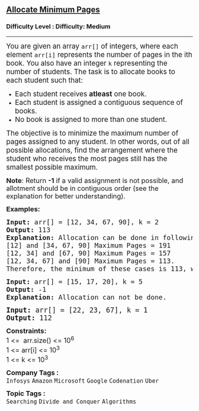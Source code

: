 <h2><a href="https://www.geeksforgeeks.org/problems/allocate-minimum-number-of-pages0937/1?page=1&company=Google&difficulty=Basic,Easy,Medium,Hard&status=unsolved&sortBy=submissions">Allocate Minimum Pages</a></h2><h3>Difficulty Level : Difficulty: Medium</h3><hr><div class="problems_problem_content__Xm_eO"><p><span style="font-size: 14pt;">You are given an array <code>arr[]</code> of integers, where each element <code>arr[i]</code> represents the number of pages in the ith book. You also have an integer <code>k</code> representing the number of students. The task is to allocate books to each student such that:</span></p>
<ul>
<li><span style="font-size: 14pt;">Each student receives <strong>atleast</strong> one book.</span></li>
<li><span style="font-size: 14pt;">Each student is assigned a contiguous sequence of books.</span></li>
<li><span style="font-size: 14pt;">No book is assigned to more than one student.</span></li>
</ul>
<p><span style="font-size: 14pt;">The objective is to minimize the maximum number of pages assigned to any student. In other words, out of all possible allocations, find the arrangement where the student who receives the most pages still has the smallest possible maximum.</span></p>
<p><span style="font-size: 18px;"><strong>Note</strong>: Return <strong>-1</strong> if a valid assignment is not possible, and allotment should be in contiguous order (see the explanation for better understanding).</span></p>
<p><span style="font-size: 18px;"><strong>Examples:</strong></span></p>
<pre><span style="font-size: 18px;"><strong>Input: </strong>arr[] = [12, 34, 67, 90], k = 2
<strong>Output: </strong>113
<strong>Explanation: </strong>Allocation can be done in following ways:
[12] and [34, 67, 90] Maximum Pages = 191
[12, 34] and [67, 90] Maximum Pages = 157
[12, 34, 67] and [90] Maximum Pages = 113.
Therefore, the minimum of these cases is 113, which is selected as the output.</span></pre>
<pre><span style="font-size: 18px;"><strong>Input: </strong>arr[] = [15, 17, 20], k = 5
<strong>Output: </strong>-1
<strong>Explanation: </strong>Allocation can not be done.<br></span></pre>
<pre><span style="font-size: 14pt;"><strong>Input: </strong>arr[] = [22, 23, 67], k = 1
<strong>Output: </strong>112</span></pre>
<p><span style="font-size: 18px;"><strong>Constraints:</strong><br>1 &lt;=&nbsp; arr.size() &lt;= 10<sup>6</sup><br>1 &lt;= arr[i] &lt;= 10<sup>3<br></sup></span><span style="font-size: 18px;">1 &lt;= k &lt;= 10<sup>3&nbsp;</sup></span></p></div><p><span style=font-size:18px><strong>Company Tags : </strong><br><code>Infosys</code>&nbsp;<code>Amazon</code>&nbsp;<code>Microsoft</code>&nbsp;<code>Google</code>&nbsp;<code>Codenation</code>&nbsp;<code>Uber</code>&nbsp;<br><p><span style=font-size:18px><strong>Topic Tags : </strong><br><code>Searching</code>&nbsp;<code>Divide and Conquer</code>&nbsp;<code>Algorithms</code>&nbsp;